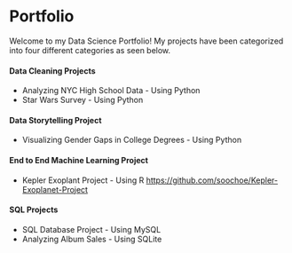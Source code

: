 # Portfolio
Welcome to my Data Science Portfolio! My projects have been categorized into four different categories as seen below. 

#### Data Cleaning Projects
- Analyzing NYC High School Data - Using Python
- Star Wars Survey - Using Python
#### Data Storytelling Project
- Visualizing Gender Gaps in College Degrees - Using Python
#### End to End Machine Learning Project
- Kepler Exoplant Project - Using R https://github.com/soochoe/Kepler-Exoplanet-Project

#### SQL Projects
- SQL Database Project - Using MySQL
- Analyzing Album Sales - Using SQLite

